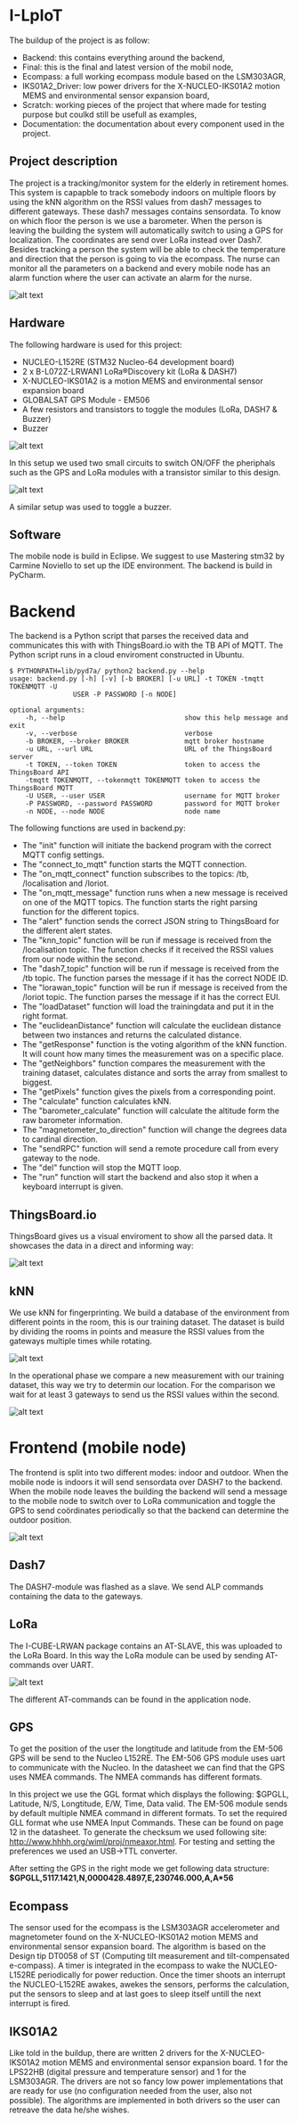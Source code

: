 # I-LpIoT
The buildup of the project is as follow:
- Backend: this contains everything around the backend,
- Final: this is the final and latest version of the mobil node,
- Ecompass: a full working ecompass module based on the LSM303AGR,
- IKS01A2_Driver: low power drivers for the X-NUCLEO-IKS01A2 motion MEMS and environmental sensor expansion board,
- Scratch: working pieces of the project that where made for testing purpose but coulkd still be usefull as examples, 
- Documentation: the documentation about every component used in the project.

## Project description
The project is a tracking/monitor system for the elderly in retirement homes. This system is capapble to track somebody indoors on multiple floors by using the kNN algorithm on the RSSI values from dash7 messages to different gateways. These dash7 messages contains sensordata. To know on which floor the person is we use a barometer. When the person is leaving the building the system will automatically switch to using a GPS for localization. The coordinates are send over LoRa instead over Dash7. Besides tracking a person the system will be able to check the temperature and direction that the person is going to via the ecompass. The nurse can monitor all the parameters on a backend and every mobile node has an alarm function where the user can activate an alarm for the nurse. 

![alt text](https://i.imgur.com/644kHPR.png "System setup")

## Hardware
The following hardware is used for this project:
- NUCLEO-L152RE (STM32 Nucleo-64 development board)
- 2 x B-L072Z-LRWAN1 LoRa®Discovery kit (LoRa & DASH7)
- X-NUCLEO-IKS01A2 is a motion MEMS and environmental sensor expansion board
- GLOBALSAT GPS Module - EM506
- A few resistors and transistors to toggle the modules (LoRa, DASH7 & Buzzer)
- Buzzer

![alt text](https://i.imgur.com/644kHPR.png "Hardware setup")

In this setup we used two small circuits to switch ON/OFF the pheriphals such as the GPS and LoRa modules with a transistor similar to this design.


![alt text](https://i.imgur.com/fONZKLY.jpg "Circuit")

A similar setup was used to toggle a buzzer. 


## Software
The mobile node is build in Eclipse. We suggest to use Mastering stm32 by Carmine Noviello to set up the IDE environment. The backend is build in PyCharm.

# Backend
The backend is a Python script that parses the received data and communicates this with with ThingsBoard.io with the TB API of MQTT. The Python script runs in a cloud enviroment constructed in Ubuntu.

    $ PYTHONPATH=lib/pyd7a/ python2 backend.py --help
    usage: backend.py [-h] [-v] [-b BROKER] [-u URL] -t TOKEN -tmqtt TOKENMQTT -U
                    USER -P PASSWORD [-n NODE]

    optional arguments:
        -h, --help                              show this help message and exit
        -v, --verbose                           verbose
        -b BROKER, --broker BROKER              mqtt broker hostname
        -u URL, --url URL                       URL of the ThingsBoard server
        -t TOKEN, --token TOKEN                 token to access the ThingsBoard API
        -tmqtt TOKENMQTT, --tokenmqtt TOKENMQTT token to access the ThingsBoard MQTT
        -U USER, --user USER                    username for MQTT broker
        -P PASSWORD, --password PASSWORD        password for MQTT broker
        -n NODE, --node NODE                    node name

The following functions are used in backend.py:

- The "init" function will initiate the backend program with the correct MQTT config settings.
- The "connect_to_mqtt" function starts the MQTT connection.
- The "on_mqtt_connect" function subscribes to the topics: /tb, /localisation and /loriot.
- The "on_mqtt_message" function runs when a new message is received on one of the MQTT topics. The function starts the right parsing function for the different topics.
- The "alert" function sends the correct JSON string to ThingsBoard for the different alert states.
- The "knn_topic" function will be run if message is received from the /localisation topic. The function checks if it received the RSSI values from our node within the second.
- The "dash7_topic" function will be run if message is received from the /tb topic. The function parses the message if it has the correct NODE ID.
- The "lorawan_topic" function will be run if message is received from the /loriot topic. The function parses the message if it has the correct EUI.
- The "loadDataset" function will load the trainingdata and put it in the right format.
- The "euclideanDistance" function will calculate the euclidean distance between two instances and returns the calculated distance.
- The "getResponse" function is the voting algorithm of the kNN function. It will count how many times the measurement was on a specific place.
- The "getNeighbors" function compares the measurement with the training dataset, calculates distance and sorts the array from smallest to biggest.
- The "getPixels" function gives the pixels from a corresponding point.
- The "calculate" function calculates kNN.
- The "barometer_calculate" function will calculate the altitude form the raw barometer information.
- The "magnetometer_to_direction" function will change the degrees data to cardinal direction.
- The "sendRPC" function will send a remote procedure call from every gateway to the node.
- The "del" function will stop the MQTT loop.
- The "run" function will start the backend and also stop it when a keyboard interrupt is given.
    
## ThingsBoard.io
ThingsBoard gives us a visual enviroment to show all the parsed data. It showcases the data in a direct and informing way:

![alt text](https://i.imgur.com/z0H81kY.png "ThingsBoard.io")


## kNN
We use kNN for fingerprinting. We build a database of the environment from different points in the room, this is our training dataset. The dataset is build by dividing the rooms in points and measure the RSSI values from the gateways multiple times while rotating.

![alt text](https://i.imgur.com/q1v7Hrn.png "Blueprint with points")

In the operational phase we compare a new measurement with our training dataset, this way we try to determin our location. For the comparison we wait for at least 3 gateways to send us the RSSI values within the second. 

![alt text](https://i.imgur.com/OkpY2O9.png "kNN")

# Frontend (mobile node)
The frontend is split into two different modes: indoor and outdoor. When the mobile node is indoors it will send sensordata over DASH7 to the backend. When the mobile node leaves the building the backend will send a message to the mobile node to switch over to LoRa communication and toggle the GPS to send coördinates periodically so that the backend can determine the outdoor position.

![alt text](https://i.imgur.com/vrYXFL3.png "Mobile node")

## Dash7
The DASH7-module was flashed as a slave. We send ALP commands containing the data to the gateways. 

## LoRa
The I-CUBE-LRWAN package contains an AT-SLAVE, this was uploaded to the LoRa Board. In this way the LoRa module can be used by sending AT-commands over UART. 

![alt text](https://i.imgur.com/hUEXywW.png "AT-slave")

The different AT-commands can be found in the application node.


## GPS
To get the position of the user the longtitude and latitude from the EM-506 GPS will be send to the Nucleo L152RE. The EM-506 GPS module uses uart to communicate with the Nucleo. In the datasheet we can find that the GPS uses NMEA commands. The NMEA commands has different formats.

In this project we use the GGL format which displays the following: $GPGLL, Latitude, N/S, Longtitude, E/W, Time, Data valid. The EM-506 module sends by default multiple NMEA command in different formats. To set the required GLL format whe use NMEA Input Commands. These can be found on page 12 in the datasheet. To generate the checksum we used following site: http://www.hhhh.org/wiml/proj/nmeaxor.html. For testing and setting the preferences we used an USB->TTL converter.

After setting the GPS in the right mode we get following data structure:
**$GPGLL,5117.1421,N,0000428.4897,E,230746.000,A,A*56**


## Ecompass
The sensor used for the ecompass is the LSM303AGR accelerometer and magnetometer found on the X-NUCLEO-IKS01A2 motion MEMS and environmental sensor expansion board. The algorithm is based on the Design tip DT0058 of ST (Computing tilt measurement and tilt-compensated e-compass). A timer is integrated in the ecompass to wake the NUCLEO-L152RE periodically for power reduction. Once the timer shoots an interrupt the NUCLEO-L152RE awakes, awekes the sensors, performs the calculation, put the sensors to sleep and at last goes to sleep itself untill the next interrupt is fired.

## IKS01A2
Like told in the buildup, there are written 2 drivers for the X-NUCLEO-IKS01A2 motion MEMS and environmental sensor expansion board. 1 for the LPS22HB (digital pressure and temperature sensor) and 1 for the LSM303AGR. The drivers are not so fancy low power implementations that are ready for use (no configuration needed from the user, also not possible). The algorithms are implemented in both drivers so the user can retreave the data he/she wishes.
